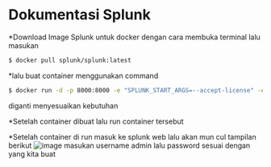 # Dokumentasi Splunk

*Download Image Splunk untuk docker dengan cara membuka terminal lalu masukan

  ```sh
  $ docker pull splunk/splunk:latest
  ```
  
  *lalu buat container menggunakan command
  
  
  ```sh
  $ docker run -d -p 8000:8000 -e "SPLUNK_START_ARGS=--accept-license" -e "SPLUNK_PASSWORD=<password>" --name splunk splunk/splunk:latest
  ```
  
  <password> diganti menyesuaikan kebutuhan
  
 *Setelah container dibuat lalu run container tersebut
  
 *Setelah container di run masuk ke splunk web lalu akan mun cul tampilan berikut 
  ![image](https://user-images.githubusercontent.com/114714669/209470847-651cc0c6-a2d4-4a61-b4ab-41f6ca477ad5.png)
 masukan username admin lalu password sesuai dengan yang kita buat
  
  
  
